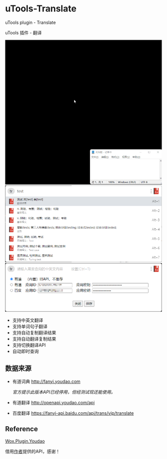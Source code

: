 # uTools-Translate

uTools plugin - Translate

uTools 插件 - 翻译

![Translate](https://raw.githubusercontent.com/HaleShaw/uTools-Translate/master/Translate.gif)
![TranslateScreenshot](https://raw.githubusercontent.com/HaleShaw/uTools-Translate/master/TranslateScreenshot.png)
![TranslateSetting](https://raw.githubusercontent.com/HaleShaw/uTools-Translate/master/TranslateSetting.png)

- 支持中英文翻译
- 支持单词句子翻译
- 支持自动复制翻译结果
- 支持自动翻译复制结果
- 支持切换翻译API
- 自动即时查询

## 数据来源

- 有道词典 http://fanyi.youdao.com

  *官方提示此版本API已经停用，但经测试现还能使用。*

- 有道翻译 http://openapi.youdao.com/api
- 百度翻译 https://fanyi-api.baidu.com/api/trans/vip/translate

## Reference

[Wox.Plugin.Youdao](https://github.com/Wox-launcher/Wox.Plugin.Youdao)

借用[作者](https://github.com/bao-qian)提供的API，感谢！
